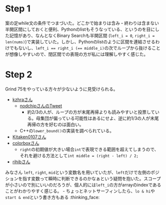# Step 1

案の定while文の条件でつまづいた。どこかで始まりは含み・終わりは含まない半開区間にしておくと便利、Pythonのlistもそうなっている、というのを目にした記憶があり、なんとなくBinary Searchも半開区間 (`left_i = 0`, `right_i = len(nums)`)で実装していた。しかし、Pythonのlistのように区間を連結させるわけでもないし、`left_i == right_i (== middle_i)`の次でループから抜けることが想像しやすいので、閉区間での表現の方が私には理解しやすく感じた。

# Step 2

Grind 75をやっている方々が少ないように見受けられる。

- [kzhraさん](https://github.com/kzhra/Grind41/pull/9)
	- [nodchipさんのTweet](https://x.com/nodchip/status/1765579286646530148)
		- 約2/3の人が、ループの方が末尾再帰よりも読みやすいと投票している。母集団が偏っている可能性はあるにせよ、逆に約1/3の人が末尾再帰の方を好むのは面白い。
	- C++の`lower_bound()`の実装を調べられている。
- [Kitaken0107さん](https://github.com/Kitaken0107/GrindEasy/pull/11)
- [colorboxさん](https://github.com/colorbox/leetcode/pull/10)
	- `right`の初期値が大きい場合`int`で表現できる範囲を超えてしまうので、それを避ける方法として`int middle = (right - left) / 2;`
- [rihibさん](https://github.com/rihib/leetcode/pull/27)

みなさん `left`, `right`, `mid`という変数名を用いていたが、`left`だけで左側のポジションを指す変数って瞬時に判断できるのかなぁという疑問を抱いた。スコープが小さいので別にいいのだろうが、個人的には`left_i`の方がarrayのindexであることがわかりやすく感じる。
	- ちょっとネットサーフィンしたら、`lo & hi`や`start & end`という書き方もある :thinking\_face:
